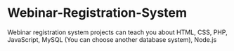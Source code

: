 # Webinar-Registration-System
Webinar registration system projects can teach you about HTML, CSS, PHP, JavaScript, MySQL (You can choose another database system), Node.js
